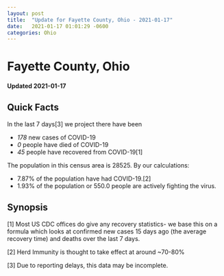 ```yaml
---
layout: post
title:  "Update for Fayette County, Ohio - 2021-01-17"
date:   2021-01-17 01:01:29 -0600
categories: Ohio
---
```


# Fayette County, Ohio
#### Updated 2021-01-17

## Quick Facts

In the last 7 days[3] we project there have been
- *178* new cases of COVID-19
- *0* people have died of COVID-19
- *45* people have recovered from COVID-19[1]

The population in this census area is 28525. By our calculations:
- 7.87% of the population have had COVID-19.[2]
- 1.93% of the population or 550.0 people are actively fighting the virus.

## Synopsis




[1] Most US CDC offices do give any recovery statistics- we base this on a formula which looks at confirmed new cases
15 days ago (the average recovery time) and deaths over the last 7 days.

[2] Herd Immunity is thought to take effect at around ~70-80%

[3] Due to reporting delays, this data may be incomplete.
 
    
